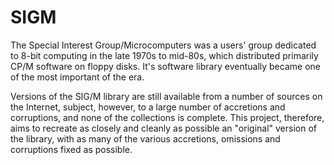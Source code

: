 # SIGM
The Special Interest Group/Microcomputers was a users' group dedicated to 8-bit computing in the late 1970s to mid-80s, which distributed primarily CP/M software on floppy disks. It's software library eventually became one of the most important of the era.

Versions of the SIG/M library are still available from a number of sources on the Internet, subject, however, to a large number of accretions and corruptions, and none of the collections is complete. This project, therefore, aims to recreate as closely and cleanly as possible an "original" version of the library, with as many of the various accretions, omissions and corruptions fixed as possible.
